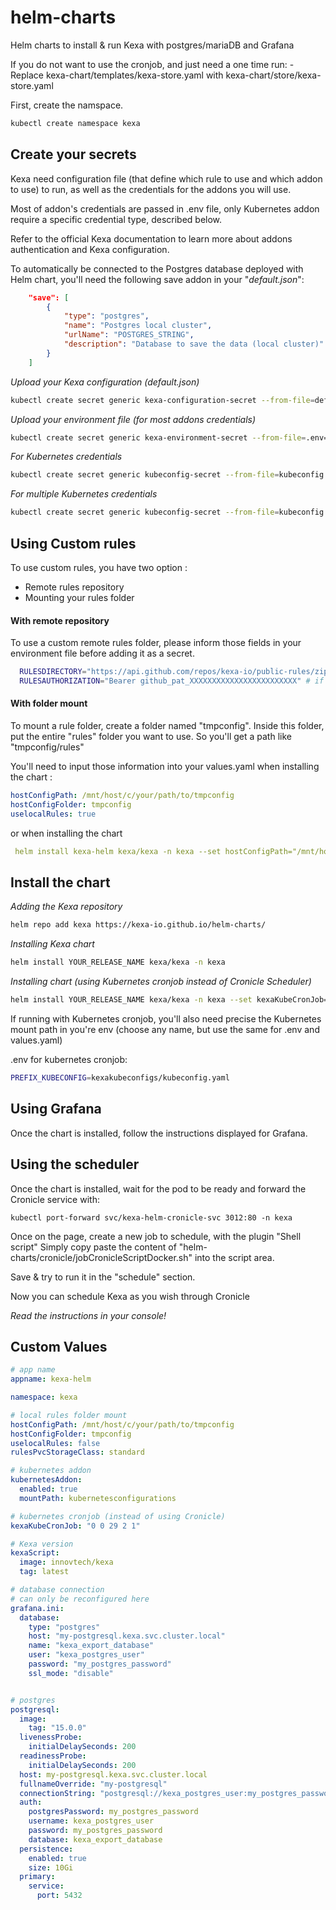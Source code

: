 # helm-charts
Helm charts to install &amp; run Kexa with postgres/mariaDB and Grafana

If you do not want to use the cronjob, and just need a one time run:
    - Replace kexa-chart/templates/kexa-store.yaml with kexa-chart/store/kexa-store.yaml

First, create the namspace.
```bash
kubectl create namespace kexa
```

## Create your secrets

Kexa need configuration file (that define which rule to use and which addon to use) to run,
as well as the credentials for the addons you will use.

Most of addon's credentials are passed in .env file, only Kubernetes addon require
a specific credential type, described below.

Refer to the official Kexa documentation to learn more about addons authentication
and Kexa configuration.

To automatically be connected to the Postgres database deployed with Helm chart, you'll need
the following save addon in your "_default.json_":
```json
    "save": [
        {
            "type": "postgres",
            "name": "Postgres local cluster",
            "urlName": "POSTGRES_STRING",
            "description": "Database to save the data (local cluster)"
        }
    ]
```

*Upload your Kexa configuration (default.json)*
```bash
kubectl create secret generic kexa-configuration-secret --from-file=default.json=default.json -n kexa
```

*Upload your environment file (for most addons credentials)*
```bash
kubectl create secret generic kexa-environment-secret --from-file=.env=.env -n kexa
```

*For Kubernetes credentials*
```bash
kubectl create secret generic kubeconfig-secret --from-file=kubeconfig.yaml=kubeconfig.yaml -n kexa
```

*For multiple Kubernetes credentials*
```bash
kubectl create secret generic kubeconfig-secret --from-file=kubeconfig.yaml=kubeconfig.yaml --from-file=secondkubeconfig.yaml=secondkubeconfig.yaml -n kexa
```

## Using Custom rules

To use custom rules, you have two option :
  - Remote rules repository
  - Mounting your rules folder

#### With remote repository

To use a custom remote rules folder, please inform those fields in your environment file
before adding it as a secret.

```bash
  RULESDIRECTORY="https://api.github.com/repos/kexa-io/public-rules/zipball/main" # example with kexa-io/public-rules (same as default rules available in Helm chart)
  RULESAUTHORIZATION="Bearer github_pat_XXXXXXXXXXXXXXXXXXXXXXXX" # if repo is private
```

#### With folder mount

To mount a rule folder, create a folder named "tmpconfig".
Inside this folder, put the entire "rules" folder you want to use.
So you'll get a path like "tmpconfig/rules"

You'll need to input those information into your values.yaml when installing the chart :

```yaml
hostConfigPath: /mnt/host/c/your/path/to/tmpconfig
hostConfigFolder: tmpconfig
uselocalRules: true
```

or when installing the chart

```yaml
 helm install kexa-helm kexa/kexa -n kexa --set hostConfigPath="/mnt/host/c/your/path/to/tmpconfig" --set uselocalRules="true"
```

## Install the chart

*Adding the Kexa repository*
```bash
helm repo add kexa https://kexa-io.github.io/helm-charts/
```

*Installing Kexa chart*
```bash
helm install YOUR_RELEASE_NAME kexa/kexa -n kexa
```

*Installing chart (using Kubernetes cronjob instead of Cronicle Scheduler)*
```bash
helm install YOUR_RELEASE_NAME kexa/kexa -n kexa --set kexaKubeCronJob="*/2 * * * *" --set kubernetesAddon.mountPath="kexakubeconfigs" # 2 minutes cronjob
```

If running with Kubernetes cronjob, you'll also need precise the Kubernetes mount path
in you're env (choose any name, but use the same for .env and values.yaml)

.env for kubernetes cronjob:
```bash
PREFIX_KUBECONFIG=kexakubeconfigs/kubeconfig.yaml
```

## Using Grafana

Once the chart is installed, follow the instructions displayed for Grafana.

## Using the scheduler

Once the chart is installed, wait for the pod to be ready and forward the Cronicle service with:
```
kubectl port-forward svc/kexa-helm-cronicle-svc 3012:80 -n kexa
```

Once on the page, create a new job to schedule, with the plugin "Shell script"
Simply copy paste the content of  "helm-charts/cronicle/jobCronicleScriptDocker.sh" into the script area.

Save & try to run it in the "schedule" section.

Now you can schedule Kexa as you wish through Cronicle


*Read the instructions in your console!*

## Custom Values

```yaml
# app name
appname: kexa-helm

namespace: kexa

# local rules folder mount
hostConfigPath: /mnt/host/c/your/path/to/tmpconfig
hostConfigFolder: tmpconfig
uselocalRules: false
rulesPvcStorageClass: standard

# kubernetes addon
kubernetesAddon:
  enabled: true
  mountPath: kubernetesconfigurations

# kubernetes cronjob (instead of using Cronicle)
kexaKubeCronJob: "0 0 29 2 1"

# Kexa version
kexaScript:
  image: innovtech/kexa
  tag: latest

# database connection
# can only be reconfigured here
grafana.ini:
  database:
    type: "postgres"
    host: "my-postgresql.kexa.svc.cluster.local"
    name: "kexa_export_database"
    user: "kexa_postgres_user"
    password: "my_postgres_password"
    ssl_mode: "disable"


# postgres
postgresql:
  image:
    tag: "15.0.0"
  livenessProbe:
    initialDelaySeconds: 200
  readinessProbe:
    initialDelaySeconds: 200
  host: my-postgresql.kexa.svc.cluster.local
  fullnameOverride: "my-postgresql"
  connectionString: "postgresql://kexa_postgres_user:my_postgres_password@my-postgresql.kexa.svc.cluster.local:5432/kexa_export_database"
  auth:
    postgresPassword: my_postgres_password
    username: kexa_postgres_user
    password: my_postgres_password
    database: kexa_export_database
  persistence:
    enabled: true
    size: 10Gi
  primary:
    service:
      port: 5432
```
